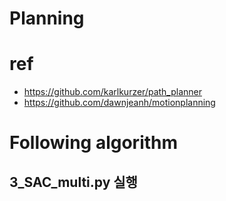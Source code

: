 # Planning
# ref
- https://github.com/karlkurzer/path_planner
- https://github.com/dawnjeanh/motionplanning




# Following algorithm

## 3_SAC_multi.py 실행
